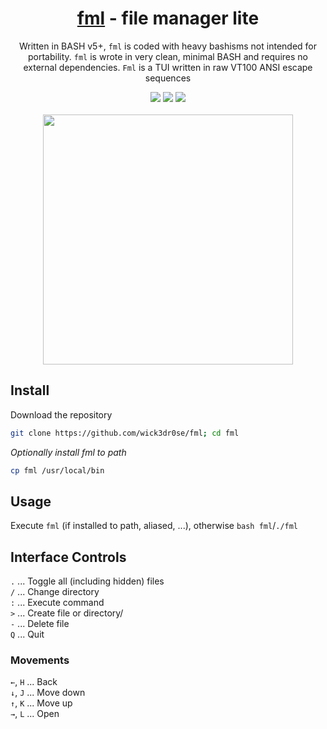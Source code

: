 <div align="center">
<h1><a href="https://github.com/wick3dr0se/fml">fml</a> - file manager lite</h1>
<p>Written in BASH v5+, <code>fml</code> is coded with heavy bashisms not intended for portability. <code>fml</code> is wrote in very clean, minimal BASH and requires no external dependencies. <code>Fml</code> is a TUI written in raw VT100 ANSI escape sequences</p>

<img src="https://shields.io/badge/made-with%20%20bash-green?style=flat-square&color=d5c4a1&labelColor=1d2021&logo=gnu-bash">
<img src=https://img.shields.io/badge/Maintained%3F-yes-green.svg></img>  
<a href="https://discord.gg/W4mQqNnfSq">
<img src="https://discordapp.com/api/guilds/913584348937207839/widget.png?style=shield"/></a>
<br>
<br>
<img width="400" src="https://github.com/wick3dr0se/fml/blob/main/fml.gif?raw=true">
</div>

## Install
Download the repository
```bash
git clone https://github.com/wick3dr0se/fml; cd fml
```

_Optionally install fml to path_
```bash
cp fml /usr/local/bin
```

## Usage
Execute `fml` (if installed to path, aliased, ...), otherwise `bash fml`/`./fml`

## Interface Controls
`.`   ...   Toggle all (including hidden) files  
`/`   ...   Change directory  
`:`   ...   Execute command  
`>`   ...   Create file or directory/  
`-`   ...   Delete file  
`Q`   ...   Quit

### Movements
`←`, `H`   ...   Back  
`↓`, `J`   ...   Move down  
`↑`, `K`   ...   Move up  
`→`, `L`   ...   Open  
